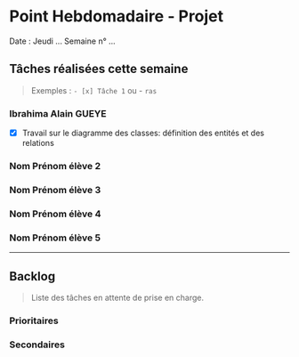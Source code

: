 # Point Hebdomadaire - Projet

Date : Jeudi ...
Semaine n° ...

## Tâches réalisées cette semaine

> Exemples : `- [x] Tâche 1` ou - `ras`

### Ibrahima Alain GUEYE
- [x] Travail sur le diagramme des classes: définition des entités
 et des relations

### Nom Prénom élève 2

### Nom Prénom élève 3

### Nom Prénom élève 4

### Nom Prénom élève 5

---

## Backlog

> Liste des tâches en attente de prise en charge.

### Prioritaires

### Secondaires